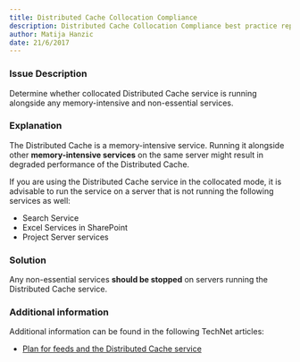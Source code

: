 ```yaml
---
title: Distributed Cache Collocation Compliance
description: Distributed Cache Collocation Compliance best practice report by SPDocKit determines whether collocated Distributed Cache service is running alongside any memory-intensive and non-essential services.
author: Matija Hanzic
date: 21/6/2017
---
```

### Issue Description
Determine whether collocated Distributed Cache service is running alongside any memory-intensive
and non-essential services.

### Explanation
The Distributed Cache is a memory-intensive service. Running it alongside other **memory-intensive services** on the same server might result in degraded performance of the Distributed Cache.

If you are using the Distributed Cache service in the collocated mode, it is advisable to run the service on a server that is not running the following services as well:

* Search Service
* Excel Services in SharePoint
* Project Server services

### Solution
Any non-essential services **should be stopped** on servers running the Distributed Cache service.

### Additional information 
Additional information can be found in the following TechNet articles:
* [Plan for feeds and the Distributed Cache service](https://technet.microsoft.com/en-us/library/jj219572(v=office.15).aspx)